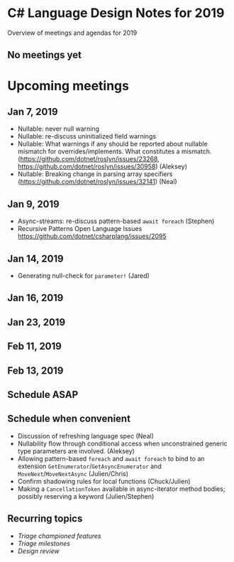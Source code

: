 # C# Language Design Notes for 2019

Overview of meetings and agendas for 2019

## No meetings yet

# Upcoming meetings

## Jan 7, 2019

- Nullable: never null warning 
- Nullable: re-discuss uninitialized field warnings
- Nullable: What warnings if any should be reported about nullable mismatch for overrides/implements. What constitutes a mismatch. (https://github.com/dotnet/roslyn/issues/23268, https://github.com/dotnet/roslyn/issues/30958) (Aleksey)
- Nullable: Breaking change in parsing array specifiers (https://github.com/dotnet/roslyn/issues/32141) (Neal)

## Jan 9, 2019

- Async-streams: re-discuss pattern-based `await foreach` (Stephen)
- Recursive Patterns Open Language Issues https://github.com/dotnet/csharplang/issues/2095

## Jan 14, 2019

- Generating null-check for `parameter!` (Jared)

## Jan 16, 2019

## Jan 23, 2019

## Feb 11, 2019

## Feb 13, 2019

## Schedule ASAP

## Schedule when convenient

- Discussion of refreshing language spec (Neal)
- Nullability flow through conditional access when unconstrained generic type parameters are involved. (Aleksey)
- Allowing pattern-based `foreach` and `await foreach` to bind to an extension `GetEnumerator`/`GetAsyncEnumerator` and `MoveNext`/`MoveNextAsync` (Julien/Chris)
- Confirm shadowing rules for local functions (Chuck/Julien)
- Making a `CancellationToken` available in async-iterator method bodies; possibly reserving a keyword (Julien/Stephen)

## Recurring topics

- *Triage championed features*
- *Triage milestones*
- *Design review*
